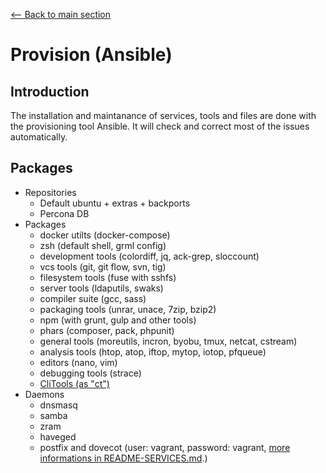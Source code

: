 [<-- Back to main section](../README.md)

# Provision (Ansible)

## Introduction

The installation and maintanance of services, tools and files are done with the provisioning tool Ansible.
It will check and correct most of the issues automatically.

## Packages

- Repositories
  - Default ubuntu + extras + backports
  - Percona DB
- Packages
  - docker utilts (docker-compose)
  - zsh (default shell, grml config)
  - development tools (colordiff, jq, ack-grep, sloccount)
  - vcs tools (git, git flow, svn, tig)
  - filesystem tools (fuse with sshfs)
  - server tools (ldaputils, swaks)
  - compiler suite (gcc, sass)
  - packaging tools (unrar, unace, 7zip, bzip2)
  - npm (with grunt, gulp and other tools)
  - phars (composer, pack, phpunit)
  - general tools (moreutils, incron, byobu, tmux, netcat, cstream)
  - analysis tools (htop, atop, iftop, mytop, iotop, pfqueue)
  - editors (nano, vim)
  - debugging tools (strace)
  - [CliTools (as "ct")](https://github.com/mblaschke/clitools)
- Daemons
  - dnsmasq
  - samba
  - zram
  - haveged
  - postfix and dovecot (user: vagrant, password: vagrant, [more informations in README-SERVICES.md](README-SERVICES.md).)
